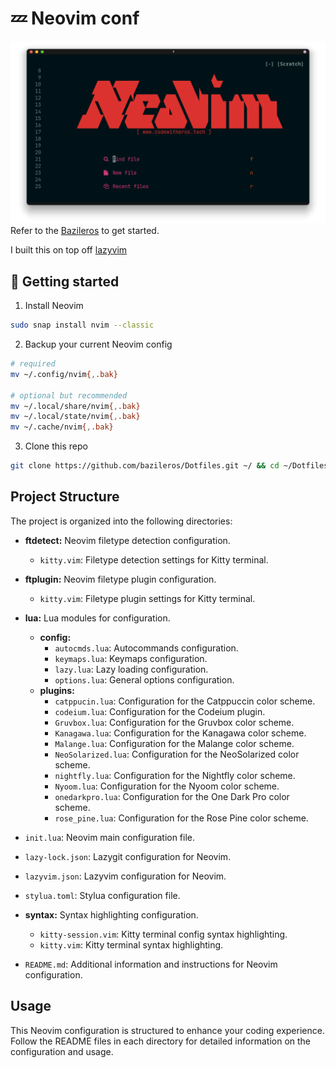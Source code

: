 # 💤 Neovim conf

![Neovim](./image.png)
Refer to the [Bazileros](https://github.com/bazileros) to get started.

I built this on top off [lazyvim](https://github.com/lazyvim/lazyvim)

## 🦕 Getting started

1. Install Neovim

```bash
sudo snap install nvim --classic
```

2. Backup your current Neovim config

```bash
# required
mv ~/.config/nvim{,.bak}

# optional but recommended
mv ~/.local/share/nvim{,.bak}
mv ~/.local/state/nvim{,.bak}
mv ~/.cache/nvim{,.bak}
```

3. Clone this repo

```bash
git clone https://github.com/bazileros/Dotfiles.git ~/ && cd ~/Dotfiles && mv nvim ~/.config
```

## Project Structure

The project is organized into the following directories:

- **ftdetect:** Neovim filetype detection configuration.

  - `kitty.vim`: Filetype detection settings for Kitty terminal.

- **ftplugin:** Neovim filetype plugin configuration.

  - `kitty.vim`: Filetype plugin settings for Kitty terminal.

- **lua:** Lua modules for configuration.

  - **config:**
    - `autocmds.lua`: Autocommands configuration.
    - `keymaps.lua`: Keymaps configuration.
    - `lazy.lua`: Lazy loading configuration.
    - `options.lua`: General options configuration.
  - **plugins:**
    - `catppucin.lua`: Configuration for the Catppuccin color scheme.
    - `codeium.lua`: Configuration for the Codeium plugin.
    - `Gruvbox.lua`: Configuration for the Gruvbox color scheme.
    - `Kanagawa.lua`: Configuration for the Kanagawa color scheme.
    - `Malange.lua`: Configuration for the Malange color scheme.
    - `NeoSolarized.lua`: Configuration for the NeoSolarized color scheme.
    - `nightfly.lua`: Configuration for the Nightfly color scheme.
    - `Nyoom.lua`: Configuration for the Nyoom color scheme.
    - `onedarkpro.lua`: Configuration for the One Dark Pro color scheme.
    - `rose_pine.lua`: Configuration for the Rose Pine color scheme.

- `init.lua`: Neovim main configuration file.
- `lazy-lock.json`: Lazygit configuration for Neovim.
- `lazyvim.json`: Lazyvim configuration for Neovim.
- `stylua.toml`: Stylua configuration file.

- **syntax:** Syntax highlighting configuration.

  - `kitty-session.vim`: Kitty terminal config syntax highlighting.
  - `kitty.vim`: Kitty terminal syntax highlighting.

- `README.md`: Additional information and instructions for Neovim configuration.

## Usage

This Neovim configuration is structured to enhance your coding experience. Follow the README files in each directory for detailed information on the configuration and usage.
